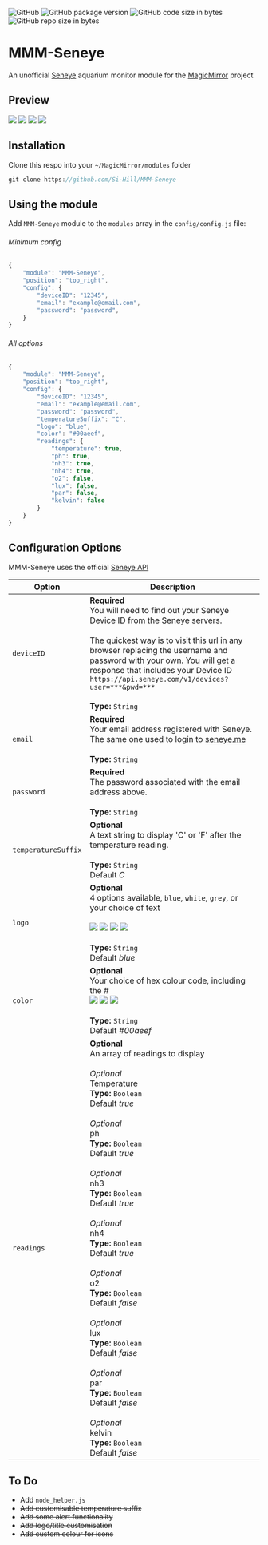![GitHub](https://img.shields.io/github/license/Si-Hill/MMM-Seneye.svg?style=for-the-badge) ![GitHub package version](https://img.shields.io/github/package-json/v/Si-Hill/MMM-Seneye.svg?style=for-the-badge) ![GitHub code size in bytes](https://img.shields.io/github/languages/code-size/Si-Hill/MMM-Seneye.svg?style=for-the-badge) ![GitHub repo size in bytes](https://img.shields.io/github/repo-size/Si-Hill/MMM-Seneye.svg?style=for-the-badge)

# MMM-Seneye
An unofficial <a href="https://www.seneye.com/">Seneye</a> aquarium monitor module for the <a href="https://github.com/MichMich/MagicMirror">MagicMirror</a> project

## Preview
![](readme_images/Screenshot1.png) ![](readme_images/Screenshot2.png) ![](readme_images/SingleValueWarning.png) ![](readme_images/Expired.png)

## Installation
Clone this respo into your `~/MagicMirror/modules` folder
````javascript
git clone https://github.com/Si-Hill/MMM-Seneye
````

## Using the module
Add `MMM-Seneye` module to the `modules` array in the `config/config.js` file:

###### Minimum config
````javascript
{
	"module": "MMM-Seneye",
	"position": "top_right",
	"config": {
		"deviceID": "12345",
		"email": "example@email.com",
		"password": "password",
	}
}
````

######  All options
````javascript
{
	"module": "MMM-Seneye",
	"position": "top_right",
	"config": {
		"deviceID": "12345",
		"email": "example@email.com",
		"password": "password",
		"temperatureSuffix": "C",
		"logo": "blue",
		"color": "#00aeef",
		"readings": {
			"temperature": true,
			"ph": true,
			"nh3": true,
			"nh4": true,
			"o2": false,
			"lux": false,
			"par": false,
			"kelvin": false
		}
	}
}
````

## Configuration Options
MMM-Seneye uses the official <a href='https://api.seneye.com/'>Seneye API</a>

|Option|Description
|------|-----------
|`deviceID`| **Required**<br />You will need to find out your Seneye Device ID from the Seneye servers.<br /><br />The quickest way is to visit this url in any browser replacing the username and password with your own.  You will get a response that includes your Device ID `https://api.seneye.com/v1/devices?user=***&pwd=***`<br /><br />**Type:** `String`|
|`email`   | **Required**<br />Your email address registered with Seneye.  The same one used to login to <a href='http://seneye.me/'>seneye.me</a><br /><br />**Type:** `String`|
|`password`| **Required**<br />The password associated with the email address above.<br /><br />**Type:** `String`|
|`temperatureSuffix`| **Optional**<br />A text string to display 'C' or 'F' after the temperature reading.<br /><br />**Type:** `String`<br />Default *C*|
|`logo`| **Optional**<br />4 options available, `blue`, `white`, `grey`, or your choice of text<br /><br />![](readme_images/LogoBlue.png) ![](readme_images/LogoWhite.png) ![](readme_images/LogoGrey.png) ![](readme_images/LogoText.png)<br /><br />**Type:** `String`<br />Default *blue*|
|`color`| **Optional**<br />Your choice of hex colour code, including the #<br />![](readme_images/blue.png) ![](readme_images/green.png) ![](readme_images/orange.png)<br /><br />**Type:** `String`<br />Default *#00aeef*|
|`readings`| **Optional**<br />An array of readings to display<br /><br />*Optional*<br />Temperature<br />**Type:** `Boolean`<br />Default *true*<br /><br />*Optional*<br />ph<br />**Type:** `Boolean`<br />Default *true*<br /><br />*Optional*<br />nh3<br />**Type:** `Boolean`<br />Default *true*<br /><br />*Optional*<br />nh4<br />**Type:** `Boolean`<br />Default *true*<br /><br />*Optional*<br />o2<br />**Type:** `Boolean`<br />Default *false*<br /><br />*Optional*<br />lux<br />**Type:** `Boolean`<br />Default *false*<br /><br />*Optional*<br />par<br />**Type:** `Boolean`<br />Default *false*<br /><br />*Optional*<br />kelvin<br />**Type:** `Boolean`<br />Default *false*|

## To Do
* Add `node_helper.js`
* <s>Add customisable temperature suffix</s>
* <s>Add some alert functionality</s>
* <s>Add logo/title customisation</s>
* <s>Add custom colour for icons</s>